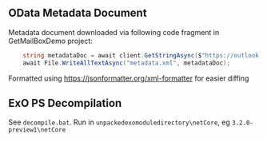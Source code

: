 ## OData Metadata Document

Metadata document downloaded via following code fragment in GetMailBoxDemo project:

``` csharp
    string metadataDoc = await client.GetStringAsync($"https://outlook.office.com/adminApi/beta/{tenantId}/$metadata");
    await File.WriteAllTextAsync("metadata.xml", metadataDoc);
```

Formatted using https://jsonformatter.org/xml-formatter for easier diffing

## ExO PS Decompilation

See `decompile.bat`. Run in `unpackedexomoduledirectory\netCore`, eg `3.2.0-preview1\netCore`
